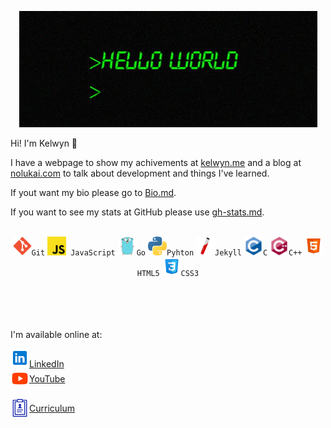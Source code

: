 <div align="center">

![](./assets/hello-world.gif)

</div>

Hi! I'm Kelwyn 👋

I have a webpage to show my achivements at [kelwyn.me](https://kelwynoliveira.github.io/Portfolio/) and a blog at [nolukai.com](https://kelwynoliveira.github.io/nolukai/) to talk about development and things I've learned.

If yout want my bio please go to [Bio.md](Bio.md).

If you want to see my stats at GitHub please use [gh-stats.md](gh-stats.md).

<br/>

<div align="center">
<code><img height="30" alt="Git" src="./assets/git.svg">Git</code>
<code><img height="30" alt="JavaScript" src="./assets/javascript.svg"> JavaScript</code>
<code><img height="30" alt="Go" src="./assets/go.svg">Go</code>  
<code><img height="30" alt="Python" src="./assets/python.svg">Pyhton</code>    
<code><img height="30" alt="Jekyl" src="./assets/jekyll.svg">Jekyll</code>
<code><img height="30" alt="C" src="./assets/c.svg">C</code>
<code><img height="30" alt="Cpp" src="./assets/cpp.svg">C++</code>
<code><img height="30" alt="HTML" src="./assets/html.svg">HTML5</code>
<code><img height="30" alt="CSS" src="./assets/css.svg">CSS3</code>
</div>

<br/>
<br/>
<br/>
<br/>

I'm available online at:

<a href="https://www.linkedin.com/in/kelwynoliveira/">
  <img alt="Kelwyn Oliveira | LinkedIn" width="30px" src="./assets/linkedin.svg" /><span>LinkedIn</span></code>
</a>
<br/>
<a href="https://youtube.com/@nolukai" style="display:flex; align-items: center;">
  <img alt="Kelwyn Oliveira | YouTube" width="30px" src="./assets/youtube.svg" /><span>YouTube</span>
</a>
<br/>
<a href="https://kelwynoliveira.github.io/Portfolio/curriculum/"  style="display:flex; align-items: center;">
  <img alt="Kelwyn Oliveira | Curriculum" width="30px" src="./assets/curriculum.svg"/><span>Curriculum</span>
</a>

